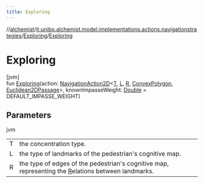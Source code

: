 ```yaml
---
title: Exploring
---
```

//[alchemist](../../../index.html)/[it.unibo.alchemist.model.implementations.actions.navigationstrategies](../index.html)/[Exploring](index.html)/[Exploring](-exploring.html)



# Exploring



[jvm]\
fun [Exploring](-exploring.html)(action: [NavigationAction2D](../../it.unibo.alchemist.model.interfaces/index.html#-517309547%2FClasslikes%2F-134779887)<[T](index.html), [L](index.html), [R](index.html), [ConvexPolygon](../../it.unibo.alchemist.model.interfaces.geometry.euclidean2d/-convex-polygon/index.html), [Euclidean2DPassage](../../it.unibo.alchemist.model.interfaces.geometry.euclidean2d.graph/-euclidean2-d-passage/index.html)>, knownImpasseWeight: [Double](https://kotlinlang.org/api/latest/jvm/stdlib/kotlin/-double/index.html) = DEFAULT_IMPASSE_WEIGHT)



## Parameters


jvm

| | |
|---|---|
| T | the concentration type. |
| L | the type of landmarks of the pedestrian's cognitive map. |
| R | the type of edges of the pedestrian's cognitive map, representing the [R](index.html)elations between landmarks. |




